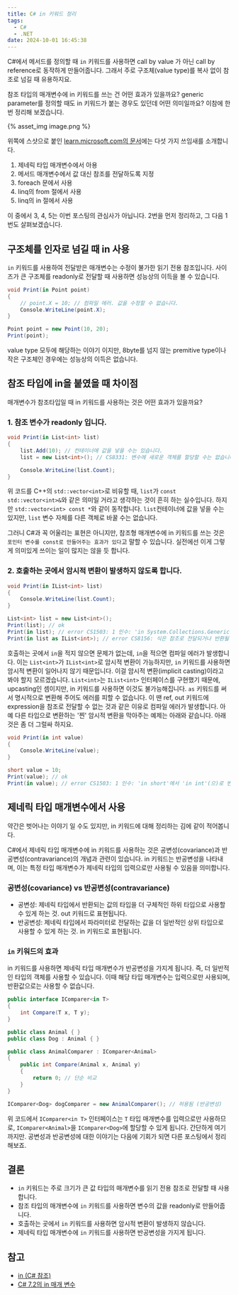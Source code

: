 ```yaml
---
title: C# in 키워드 정리
tags:
  - C#
  - .NET
date: 2024-10-01 16:45:38
---
```



C#에서 메서드를 정의할 때 `in` 키워드를 사용하면 call by value 가 아닌 call by reference로 동작하게 만들어줍니다. 그래서 주로 구조체(value type)를 복사 없이 참조로 넘길 때 유용하지요. 

참조 타입의 매개변수에 in 키워드를 쓰는 건 어떤 효과가 있을까요? generic parameter를 정의할 때도 in 키워드가 붙는 경우도 있던데 어떤 의미일까요?
이참에 한 번 정리해 보겠습니다. 

{% asset_img image.png %}

<!--more-->

위쪽에 스샷으로 붙인 [learn.microsoft.com의 문서](https://learn.microsoft.com/en-us/dotnet/csharp/language-reference/keywords/in)에는 다섯 가지 쓰임새를 소개합니다.

1. 제네릭 타입 매개변수에서 아용
2. 메서드 매개변수에서 값 대신 참조를 전달하도록 지정
3. foreach 문에서 사용
4. linq의 from 절에서 사용
5. linq의 in 절에서 사용

이 중에서 3, 4, 5는 이번 포스팅의 관심사가 아닙니다. 2번을 먼저 정리하고, 그 다음 1번도 살펴보겠습니다. 

## 구조체를 인자로 넘길 때 in 사용

`in` 키워드를 사용하여 전달받은 매개변수는 수정이 불가한 읽기 전용 참조입니다. 사이즈가 큰 구조체를 readonly로 전달할 때 사용하면 성능상의 이득을 볼 수 있습니다. 

```csharp
void Print(in Point point)
{
    // point.X = 10; // 컴파일 에러. 값을 수정할 수 없습니다.
    Console.WriteLine(point.X);
}

Point point = new Point(10, 20);
Print(point);
```

value type 모두에 해당하는 이야기 이지만, 8byte를 넘지 않는 premitive type이나 작은 구조체인 경우에는 성능상의 이득은 없습니다.


## 참조 타입에 in을 붙였을 때 차이점

매개변수가 참조타입일 때 in 키워드를 사용하는 것은 어떤 효과가 있을까요? 

### 1. 참조 변수가 readonly 입니다.

```csharp
void Print(in List<int> list)
{
    list.Add(10); // 컨테이너에 값을 넣을 수는 있습니다.
    list = new List<int>(); // CS8331: 변수에 새로운 객체를 할당할 수는 없습니다.

    Console.WriteLine(list.Count);
}
```

위 코드를 C++의 `std::vector<int>`로 비유할 때, `list`가 `const std::vector<int>&`와 같은 의미일 거라고 생각하는 것이 흔히 하는 실수입니다. 
하지만 `std::vector<int> const *`와 같이 동작합니다. `list`컨테이너에 값을 넣을 수는 있지만, `list` 변수 자체를 다른 객체로 바꿀 수는 없습니다.

그러니 C#과 꼭 어울리는 표현은 아니지만, 참조형 매개변수에 in 키워드를 쓰는 것은 `포인터 변수를 const로 만들어주는 효과가 있다`고 말할 수 있습니다. 
실전에선 이게 그렇게 의미있게 쓰이는 일이 많지는 않을 듯 합니다.

### 2. 호출하는 곳에서 암시적 변환이 발생하지 않도록 합니다.

```csharp
void Print(in IList<int> list)
{
    Console.WriteLine(list.Count);
}

List<int> list = new List<int>();
Print(list); // ok
Print(in list); // error CS1503: 1 인수: 'in System.Collections.Generic.List<int>'에서 'in System.Collections.Generic.IList<int>'(으)로 변환할 수 없습니다.
Print(in list as IList<int>); // error CS8156: 식은 참조로 전달되거나 반환될 수 없으므로 이 컨텍스트에서 사용할 수 없습니다.
```

호출하는 곳에서 `in`을 적지 않으면 문제가 없는데, `in`을 적으면 컴파일 에러가 발생합니다.
이는 `List<int>`가 `IList<int>`로 암시적 변환이 가능하지만, `in` 키워드를 사용하면 암시적 변환이 일어나지 않기 때문입니다.
이걸 암시적 변환(implicit casting)이라고 봐야 할지 모르겠습니다. `List<int>`는 `IList<int>` 인터페이스를 구현했기 때문에, upcasting인 셈이지만, in 키워드를 사용하면 이것도 불가능해집니다.
`as` 키워드를 써서 명시적으로 변환해 주어도 에러를 피할 수 없습니다. 이 땐 ref, out 키워드에 expression을 참조로 전달할 수 없는 것과 같은 이유로 컴파일 에러가 발생합니다.
아예 다른 타입으로 변환하는 '찐' 암시적 변환을 막아주는 예제는 아래와 같습니다. 아래 것은 좀 더 그럴싸 하지요. 

```csharp
void Print(in int value)
{
    Console.WriteLine(value);
}

short value = 10;
Print(value); // ok
Print(in value); // error CS1503: 1 인수: 'in short'에서 'in int'(으)로 변환할 수 없습니다. 
```

## 제네릭 타입 매개변수에서 사용

약간은 벗어나는 이야기 일 수도 있지만, in 키워드에 대해 정리하는 김에 같이 적어봅니다.

C#에서 제네릭 타입 매개변수에 in 키워드를 사용하는 것은 공변성(covariance)과 반공변성(contravariance)의 개념과 관련이 있습니다. in 키워드는 반공변성을 나타내며, 이는 특정 타입 매개변수가 제네릭 타입의 입력으로만 사용될 수 있음을 의미합니다.

### 공변성(covariance) vs 반공변성(contravariance)

* 공변성: 제네릭 타입에서 반환되는 값의 타입을 더 구체적인 하위 타입으로 사용할 수 있게 하는 것. out 키워드로 표현됩니다.
* 반공변성: 제네릭 타입에서 파라미터로 전달하는 값을 더 일반적인 상위 타입으로 사용할 수 있게 하는 것. in 키워드로 표현됩니다.

### `in` 키워드의 효과
in 키워드를 사용하면 제네릭 타입 매개변수가 반공변성을 가지게 됩니다. 즉, 더 일반적인 타입의 객체를 사용할 수 있습니다. 이때 해당 타입 매개변수는 입력으로만 사용되며, 반환값으로는 사용할 수 없습니다.

```csharp
public interface IComparer<in T>
{
    int Compare(T x, T y);
}

public class Animal { }
public class Dog : Animal { }

public class AnimalComparer : IComparer<Animal>
{
    public int Compare(Animal x, Animal y)
    {
        return 0; // 단순 비교
    }
}

IComparer<Dog> dogComparer = new AnimalComparer(); // 허용됨 (반공변성)
```

위 코드에서 `IComparer<in T>` 인터페이스는 `T` 타입 매개변수를 입력으로만 사용하므로, `IComparer<Animal>`을 `IComparer<Dog>`에 할당할 수 있게 됩니다.
간단하게 여기까지만. 공변성과 반공변성에 대한 이야기는 다음에 기회가 되면 다른 포스팅에서 정리해보죠.

## 결론

- `in` 키워드는 주로 크기가 큰 값 타입의 매개변수를 읽기 전용 참조로 전달할 때 사용합니다.
- 참조 타입의 매개변수에 `in` 키워드를 사용하면 변수의 값을 readonly로 만들어줍니다.
- 호출하는 곳에서 `in` 키워드를 사용하면 암시적 변환이 발생하지 않습니다.
- 제네릭 타입 매개변수에 `in` 키워드를 사용하면 반공변성을 가지게 됩니다.

## 참고

- [in (C# 참조)](https://docs.microsoft.com/ko-kr/dotnet/csharp/language-reference/keywords/in-parameter-modifier)
- [C# 7.2의 in 매개 변수](https://docs.microsoft.com/ko-kr/dotnet/csharp/whats-new/csharp-7-2#in-parameters)

